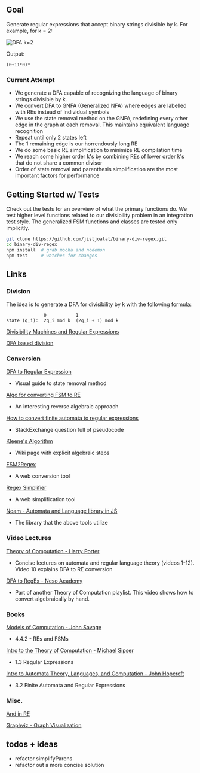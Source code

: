 ## Goal

Generate regular expressions that accept binary strings divisible by k. For example, for k = 2:

![DFA k=2](https://i.imgur.com/5r8RljY.jpg)

Output:

```
(0+11*0)*
```

### Current Attempt

- We generate a DFA capable of recognizing the language of binary strings divisible by k.
- We convert DFA to GNFA (Generalized NFA) where edges are labelled with REs instead of individual symbols
- We use the state removal method on the GNFA, redefining every other edge in the graph at each removal. This maintains equivalent language recognition
- Repeat until only 2 states left
- The 1 remaining edge is our horrendously long RE
- We do some basic RE simplification to minimize RE compilation time
- We reach some higher order k's by combining REs of lower order k's that do not share a common divisor
- Order of state removal and parenthesis simplification are the most important factors for performance

## Getting Started w/ Tests

Check out the tests for an overview of what the primary functions do. We test higher level functions related to our divisibility problem in an integration test style. The generalized FSM functions and classes are tested only implicitly.

```sh
git clone https://github.com/jistjoalal/binary-div-regex.git
cd binary-div-regex
npm install  # grab mocha and nodemon
npm test     # watches for changes
```

## Links

### Division

The idea is to generate a DFA for divisibility by k with the following formula:

```
              0           1
state (q_i):  2q_i mod k  (2q_i + 1) mod k
```

[Divisibility Machines and Regular Expressions](http://www.exstrom.com/blog/abrazolica/posts/divautomata.html)

[DFA based division](https://www.geeksforgeeks.org/dfa-based-division/)

### Conversion

[DFA to Regular Expression](https://www.gatevidyalay.com/dfa-to-regular-expression-examples-automata/)

- Visual guide to state removal method

[Algo for converting FSM to RE](https://qntm.org/algo)

- An interesting reverse algebraic approach

[How to convert finite automata to regular expressions](https://cs.stackexchange.com/questions/2016/how-to-convert-finite-automata-to-regular-expressions)

- StackExchange question full of pseudocode

[Kleene's Algorithm](https://en.wikipedia.org/wiki/Kleene's_algorithm#Example)

- Wiki page with explicit algebraic steps

[FSM2Regex](http://ivanzuzak.info/noam/webapps/fsm2regex/)

- A web conversion tool

[Regex Simplifier](http://ivanzuzak.info/noam/webapps/regex_simplifier/)

- A web simplification tool

[Noam - Automata and Language library in JS](https://github.com/izuzak/noam)

- The library that the above tools utilize

### Video Lectures

[Theory of Computation - Harry Porter](https://www.youtube.com/playlist?list=PLbtzT1TYeoMjNOGEiaRmm_vMIwUAidnQz)

- Concise lectures on automata and regular language theory (videos 1-12). Video 10 explains DFA to RE conversion

[DFA to RegEx - Neso Academy](https://www.youtube.com/watch?v=SmT1DXLl3f4)

- Part of another Theory of Computation playlist. This video shows how to convert algebraically by hand.

### Books

[Models of Computation - John Savage](http://cs.brown.edu/people/jsavage/book/pdfs/ModelsOfComputation.pdf)

- 4.4.2 - REs and FSMs

[Intro to the Theory of Computation - Michael Sipser](http://www.cs.virginia.edu/~robins/Sipser_2006_Second_Edition_Problems.pdf)

- 1.3 Regular Expressions

[Intro to Automata Theory, Languages, and Computation - John Hopcroft](https://github.com/ImaginationZ/CS389/blob/master/Introduction%20to%20Automata%20Theory%20Languages%20and%20Computation.pdf)

- 3.2 Finite Automata and Regular Expressions

### Misc.

[And in RE](https://www.ocpsoft.org/tutorials/regular-expressions/and-in-regex/)

[Graphviz - Graph Visualization](https://graphviz.org/)

## todos + ideas

- refactor simplifyParens
- refactor out a more concise solution
